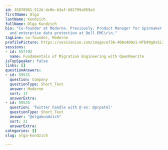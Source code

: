 ```yaml
---
id: 35870981-512d-4c0e-b3af-682799a959a3
firstName: Olga
lastName: Kundzich
fullName: Olga Kundzich
bio: "Co-founder at Moderne. Previously, Product Manager for Spinnaker at Pivotal
  and enterprise data protection at Dell EMC\r\n."
tagLine: co-founder, Moderne
profilePicture: https://sessionize.com/image/e736-400o400o1-Nfb99g8xSi3gFp8wRAaRVg.jpg
sessions:
- id: 557192
  name: Fundamentals of Migration Engineering with OpenRewrite
isTopSpeaker: false
links: []
questionAnswers:
- id: 59531
  question: Company
  questionType: Short_Text
  answer: Moderne
  sort: 17
  answerExtra: 
- id: 59535
  question: 'Twitter handle with @ ex: @prpatel'
  questionType: Short_Text
  answer: "@olgakundzich"
  sort: 21
  answerExtra: 
categories: []
slug: olga-kundzich

---
```

